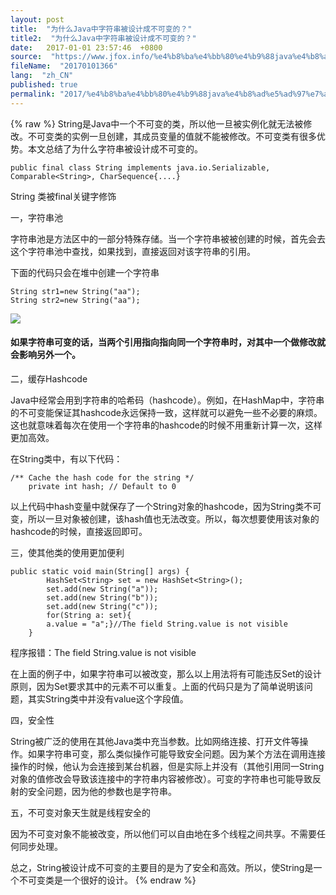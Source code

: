 ```yaml
---
layout: post
title:  "为什么Java中字符串被设计成不可变的？"
title2:  "为什么Java中字符串被设计成不可变的？"
date:   2017-01-01 23:57:46  +0800
source:  "https://www.jfox.info/%e4%b8%ba%e4%bb%80%e4%b9%88java%e4%b8%ad%e5%ad%97%e7%ac%a6%e4%b8%b2%e8%a2%ab%e8%ae%be%e8%ae%a1%e6%88%90%e4%b8%8d%e5%8f%af%e5%8f%98%e7%9a%84.html"
fileName:  "20170101366"
lang:  "zh_CN"
published: true
permalink: "2017/%e4%b8%ba%e4%bb%80%e4%b9%88java%e4%b8%ad%e5%ad%97%e7%ac%a6%e4%b8%b2%e8%a2%ab%e8%ae%be%e8%ae%a1%e6%88%90%e4%b8%8d%e5%8f%af%e5%8f%98%e7%9a%84.html"
---
```

{% raw %}
String是Java中一个不可变的类，所以他一旦被实例化就无法被修改。不可变类的实例一旦创建，其成员变量的值就不能被修改。不可变类有很多优势。本文总结了为什么字符串被设计成不可变的。

    public final class String implements java.io.Serializable, Comparable<String>, CharSequence{....}

String 类被final关键字修饰

一，字符串池

字符串池是方法区中的一部分特殊存储。当一个字符串被被创建的时候，首先会去这个字符串池中查找，如果找到，直接返回对该字符串的引用。

下面的代码只会在堆中创建一个字符串

    String str1=new String("aa");
    String str2=new String("aa");

![](6910abe.png)

#### 如果字符串可变的话，当两个引用指向指向同一个字符串时，对其中一个做修改就会影响另外一个。

二，缓存Hashcode

Java中经常会用到字符串的哈希码（hashcode）。例如，在HashMap中，字符串的不可变能保证其hashcode永远保持一致，这样就可以避免一些不必要的麻烦。这也就意味着每次在使用一个字符串的hashcode的时候不用重新计算一次，这样更加高效。

在String类中，有以下代码：

    /** Cache the hash code for the string */
        private int hash; // Default to 0

以上代码中hash变量中就保存了一个String对象的hashcode，因为String类不可变，所以一旦对象被创建，该hash值也无法改变。所以，每次想要使用该对象的hashcode的时候，直接返回即可。

三，使其他类的使用更加便利

    public static void main(String[] args) {
            HashSet<String> set = new HashSet<String>();
            set.add(new String("a"));
            set.add(new String("b"));
            set.add(new String("c"));
            for(String a: set){
            a.value = "a";}//The field String.value is not visible
        }

程序报错：The field String.value is not visible

 在上面的例子中，如果字符串可以被改变，那么以上用法将有可能违反Set的设计原则，因为Set要求其中的元素不可以重复。上面的代码只是为了简单说明该问题，其实String类中并没有value这个字段值。 

四，安全性

 String被广泛的使用在其他Java类中充当参数。比如网络连接、打开文件等操作。如果字符串可变，那么类似操作可能导致安全问题。因为某个方法在调用连接操作的时候，他认为会连接到某台机器，但是实际上并没有（其他引用同一String对象的值修改会导致该连接中的字符串内容被修改）。可变的字符串也可能导致反射的安全问题，因为他的参数也是字符串。 

五，不可变对象天生就是线程安全的

 因为不可变对象不能被改变，所以他们可以自由地在多个线程之间共享。不需要任何同步处理。 

总之，String被设计成不可变的主要目的是为了安全和高效。所以，使String是一个不可变类是一个很好的设计。
{% endraw %}